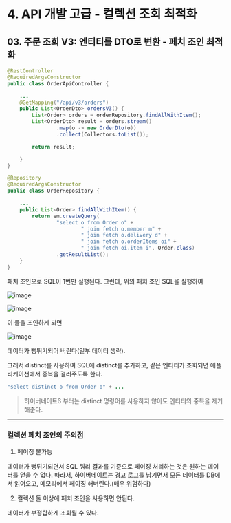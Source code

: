 # 4. API 개발 고급 - 컬렉션 조회 최적화
## 03. 주문 조회 V3: 엔티티를 DTO로 변환 - 페치 조인 최적화
```java
@RestController
@RequiredArgsConstructor
public class OrderApiController {

    ...
    @GetMapping("/api/v3/orders")
    public List<OrderDto> ordersV3() {
        List<Order> orders = orderRepository.findAllWithItem();
        List<OrderDto> result = orders.stream()
                .map(o -> new OrderDto(o))
                .collect(Collectors.toList());

        return result;

    }
}
```
```java
@Repository
@RequiredArgsConstructor
public class OrderRepository {

    ...
    public List<Order> findAllWithItem() {
        return em.createQuery(
                "select o from Order o" +
                        " join fetch o.member m" +
                        " join fetch o.delivery d" +
                        " join fetch o.orderItems oi" +
                        " join fetch oi.item i", Order.class)
                .getResultList();
    }
}
```
패치 조인으로 SQL이 1번만 실행된다.
그런데, 위의 패치 조인 SQL을 실행하여

![image](https://github.com/GYUNGAEEEE/inflearn-SpringBoot-JPA/assets/158580466/91659dd7-87cb-4f2a-9418-1c4bc46c2624)

![image](https://github.com/GYUNGAEEEE/inflearn-SpringBoot-JPA/assets/158580466/8dad983d-c372-44f1-b9a7-43e9c7b8ff8d)

이 둘을 조인하게 되면

![image](https://github.com/GYUNGAEEEE/inflearn-SpringBoot-JPA/assets/158580466/c3382dfa-80f7-4abd-a3c2-aa10ea2d2a0d)

데이터가 뻥튀기되어 버린다(일부 데이터 생략).

그래서 distinct를 사용하여 SQL에 distinct를 추가하고, 같은 엔티티가 조회되면 애플리케이션에서 중복을 걸러주도록 한다.
```java
"select distinct o from Order o" + ...
```
> 하이버네이트6 부터는 distinct 명령어를 사용하지 않아도 엔티티의 중복을 제거해준다.

***
### 컬렉션 페치 조인의 주의점
1. 페이징 불가능

데이터가 뻥튀기되면서 SQL 쿼리 결과를 기준으로 페이징 처리하는 것은 원하는 데이터를 얻을 수 없다.
따라서, 하이버네이트는 경고 로그를 남기면서 모든 데이터를 DB에서 읽어오고, 메모리에서 페이징 해버린다.(매우 위험하다)

2. 컬렉션 둘 이상에 페치 조인을 사용하면 안된다.

데이터가 부정합하게 조회될 수 있다.



